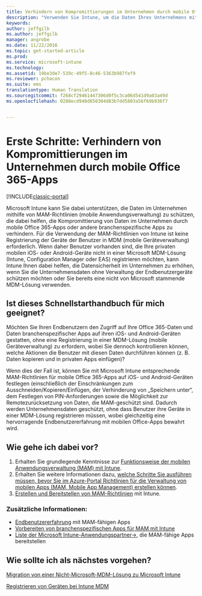 ```yaml
---
title: Verhindern von Kompromittierungen im Unternehmen durch mobile Office 365-Apps | Microsoft-Dokumentation
description: "Verwenden Sie Intune, um die Daten Ihres Unternehmens mithilfe von MAM-Richtlinien (mobile Anwendungsverwaltung) zu schützen, die dabei helfen, Verluste von Unternehmensdaten aus mobilen Office 365-Apps oder anderen branchenspezifischen Apps zu verhindern."
keywords: 
author: jeffgilb
ms.author: jeffgilb
manager: angrobe
ms.date: 11/22/2016
ms.topic: get-started-article
ms.prod: 
ms.service: microsoft-intune
ms.technology: 
ms.assetid: 19be3de7-539c-49f5-8c46-5363b987fef9
ms.reviewer: pchacon
ms.suite: ems
translationtype: Human Translation
ms.sourcegitcommit: f268cf29461447306d0f5c3ca06d541d9a03a49d
ms.openlocfilehash: 0288ecd940d650304d83b7dd5803a56f69b936f7


---
```


# <a name="quick-start-guide-prevent-company-data-leaks-from-office-365-mobile-apps"></a>Erste Schritte: Verhindern von Kompromittierungen im Unternehmen durch mobile Office 365-Apps

[!INCLUDE[classic-portal](../includes/classic-portal.md)]

Microsoft Intune kann Sie dabei unterstützen, die Daten im Unternehmen mithilfe von MAM-Richtlinien (mobile Anwendungsverwaltung) zu schützen, die dabei helfen, die Kompromittierung von Daten im Unternehmen durch mobile Office 365-Apps oder andere branchenspezifische Apps zu verhindern. Für die Verwendung der MAM-Richtlinien von Intune ist keine Registrierung der Geräte der Benutzer in MDM (mobile Geräteverwaltung) erforderlich. Wenn daher Benutzer vorhanden sind, die Ihre privaten mobilen iOS- oder Android-Geräte nicht in einer Microsoft MDM-Lösung (Intune, Configuration Manager oder EAS) registrieren möchten, kann Intune Ihnen dabei helfen, die Datensicherheit im Unternehmen zu erhöhen, wenn Sie die Unternehmensdaten ohne Verwaltung der Endbenutzergeräte schützen möchten oder Sie bereits eine nicht von Microsoft stammende MDM-Lösung verwenden.   

## <a name="is-this-quick-start-guide-right-for-me"></a>Ist dieses Schnellstarthandbuch für mich geeignet?
Möchten Sie Ihren Endbenutzern den Zugriff auf Ihre Office 365-Daten und Daten branchenspezifischer Apps auf ihren iOS- und Android-Geräten gestatten, ohne eine Registrierung in einer MDM-Lösung (mobile Geräteverwaltung) zu erfordern, wobei Sie dennoch kontrollieren können, welche Aktionen die Benutzer mit diesen Daten durchführen können (z. B. Daten kopieren und in privaten Apps einfügen)?

Wenn dies der Fall ist, können Sie mit Microsoft Intune entsprechende MAM-Richtlinien für mobile Office 365-Apps auf iOS- und Android-Geräten festlegen (einschließlich der Einschränkungen zum Ausschneiden/Kopieren/Einfügen, der Verhinderung von „Speichern unter“, dem Festlegen von PIN-Anforderungen sowie die Möglichkeit zur Remotezurücksetzung von Daten, die MAM-geschützt sind.  Dadurch werden Unternehmensdaten geschützt, ohne dass Benutzer ihre Geräte in einer MDM-Lösung registrieren müssen, wobei gleichzeitig eine hervorragende Endbenutzererfahrung mit mobilen Office-Apps bewahrt wird.

## <a name="how-do-i-do-it"></a>Wie gehe ich dabei vor?
1.  Erhalten Sie grundlegende Kenntnisse zur [Funktionsweise der mobilen Anwendungsverwaltung (MAM) mit Intune](/intune/deploy-use/protect-app-data-using-mobile-app-management-policies-with-microsoft-intune).
2.  Erhalten Sie weitere Informationen dazu, [welche Schritte Sie ausführen müssen, bevor Sie im Azure-Portal Richtlinien für die Verwaltung von mobilen Apps (MAM, Mobile App Management) erstellen können](/intune/deploy-use/get-ready-to-configure-mobile-app-management-policies-with-microsoft-intune).
3.  [Erstellen und Bereitstellen von MAM-Richtlinien](/intune/deploy-use/get-ready-to-configure-mobile-app-management-policies-with-microsoft-intune) mit Intune.

### <a name="additional-information"></a>Zusätzliche Informationen:
- [Endbenutzererfahrung](/intune/deploy-use/end-user-experience-for-mam-enabled-apps-with-microsoft-intune) mit MAM-fähigen Apps
- [Vorbereiten von branchenspezifischen Apps für MAM mit Intune](/intune/deploy-use/decide-how-to-prepare-apps-for-mobile-application-management-with-microsoft-intune)
- <a href="https://www.microsoft.com/en-us/cloud-platform/microsoft-intune-partners" target="_blank">Liste der Microsoft Intune-Anwendungspartner&rarr;</a>, die MAM-fähige Apps bereitstellen

## <a name="what-should-i-do-next"></a>Wie sollte ich als nächstes vorgehen?
[Migration von einer Nicht-Microsoft-MDM-Lösung zu Microsoft Intune](/intune/deploy-use/migrate-to-intune)

[Registrieren von Geräten bei Intune MDM](/intune/deploy-use/enroll-devices-in-microsoft-intune)



<!--HONumber=Dec16_HO3-->



